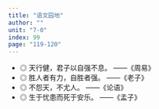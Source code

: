 ```yaml
---
title: "语文园地"
author: ""
unit: "7-0"
index: 99
page: "119-120"
---
```


<!-- 日积月累 -->

- ◎ 天行健，君子以自强不息。 ——《周易》
- ◎ 胜人者有力，自胜者强。 ——《老子》
- ◎ 不怨天，不尤人。 ——《论语》
- ◎ 生于忧患而死于安乐。 ——《孟子》
